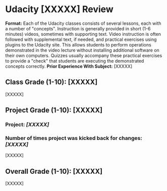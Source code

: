 # Udacity [XXXXX] Review
**Format:** Each of the Udacity classes consists of several lessons, each with a number of "concepts". Instruction is generally provided in short (1-6 minutes) videos, sometimes with supporting text. Video instruction is often followed with supplemental text, if needed, and practical exercises using plugins to the Udacity site. This allows students to perform operations demonstrated in the video lecture without installing additional software on their own computers. Quizzes usually accompany these practical exercises to provide a "check" that students are executing the demonstrated concepts correctly. 
**Prior Experience With Subject:** [XXXXX]

## Class Grade (1-10): **[XXXXX]**
[XXXXX]

## Project Grade (1-10): **[XXXXX]**
### Project: *[XXXXX]*
### Number of times project was kicked back for changes: *[XXXXX]*
[XXXXX]

## Overall Grade (1-10): **[XXXXX]**
[XXXXX]
